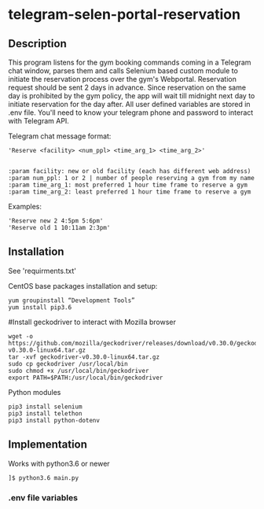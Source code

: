 # telegram-selen-portal-reservation
## Description
This program listens for the gym booking commands coming in a Telegram chat window, parses them and calls
Selenium based custom module to initiate the reservation process over the gym's Webportal.
Reservation request should be sent 2 days in advance. Since reservation on the same day is prohibited by the gym policy,
the app will wait till midnight next day to initiate reservation for the day after.
All user defined variables are stored in .env file. You'll need to know your telegram phone and password to
interact with Telegram API.

Telegram chat message format:
~~~
'Reserve <facility> <num_ppl> <time_arg_1> <time_arg_2>'

  
:param facility: new or old facility (each has different web address)
:param num_ppl: 1 or 2 | number of people reserving a gym from my name
:param time_arg_1: most preferred 1 hour time frame to reserve a gym
:param time_arg_2: least preferred 1 hour time frame to reserve a gym
~~~
Examples:
~~~
'Reserve new 2 4:5pm 5:6pm'
'Reserve old 1 10:11am 2:3pm'
~~~

## Installation
See 'requirments.txt'

CentOS base packages installation and setup:
~~~
yum groupinstall “Development Tools”
yum install pip3.6
~~~
#Install geckodriver to interact with Mozilla browser
~~~
wget -o https://github.com/mozilla/geckodriver/releases/download/v0.30.0/geckodriver-v0.30.0-linux64.tar.gz
tar -xvf geckodriver-v0.30.0-linux64.tar.gz
sudo cp geckodriver /usr/local/bin
sudo chmod +x /usr/local/bin/geckodriver
export PATH=$PATH:/usr/local/bin/geckodriver
~~~

Python modules
~~~
pip3 install selenium
pip3 install telethon
pip3 install python-dotenv
~~~

## Implementation
Works with python3.6 or newer
~~~
]$ python3.6 main.py 
~~~

### .env file variables
